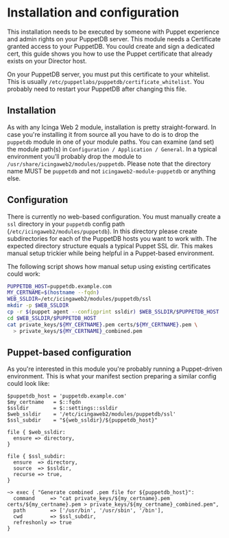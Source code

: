 Installation and configuration
==============================

This installation needs to be executed by someone with Puppet experience and
admin rights on your PuppetDB server. This module needs a Certificate granted
access to your PuppetDB. You could create and sign a dedicated cert, this guide
shows you how to use the Puppet certificate that already exists on your Director
host.

On your PuppetDB server, you must put this certificate to your whitelist. This
is usually `/etc/puppetlabs/puppetdb/certificate_whitelist`. You probably need
to restart your PuppetDB after changing this file.


Installation
------------

As with any Icinga Web 2 module, installation is pretty straight-forward. In
case you're installing it from source all you have to do is to drop the `puppetdb`
module in one of your module paths. You can examine (and set) the module path(s)
in `Configuration / Application / General`. In a typical environment you'll probably
drop the module to `/usr/share/icingaweb2/modules/puppetdb`. Please note that the
directory name MUST be `puppetdb` and not `icingaweb2-module-puppetdb` or anything
else.


Configuration
-------------

There is currently no web-based configuration. You must manually create a `ssl`
directory in your `puppetdb` config path (`/etc/icingaweb2/modules/puppetdb`).
In this directory please create subdirectories for each of the PuppetDB hosts
you want to work with. The expected directory structure equals a typical Puppet
SSL dir. This makes manual setup trickier while being helpful in a Puppet-based
environment.

The following script shows how manual setup using existing certificates could
work:

```sh
PUPPETDB_HOST=puppetdb.example.com
MY_CERTNAME=$(hostname --fqdn)
WEB_SSLDIR=/etc/icingaweb2/modules/puppetdb/ssl
mkdir -p $WEB_SSLDIR
cp -r $(puppet agent --configprint ssldir) $WEB_SSLDIR/$PUPPETDB_HOST
cd $WEB_SSLDIR/$PUPPETDB_HOST
cat private_keys/${MY_CERTNAME}.pem certs/${MY_CERTNAME}.pem \
  > private_keys/${MY_CERTNAME}_combined.pem
```


Puppet-based configuration
--------------------------

As you're interested in this module you're probably running a Puppet-driven
environment. This is what your manifest section preparing a similar config
could look like:

```puppet
$puppetdb_host = 'puppetdb.example.com'
$my_certname   = $::fqdn
$ssldir        = $::settings::ssldir
$web_ssldir    = '/etc/icingaweb2/modules/puppetdb/ssl'
$ssl_subdir    = "${web_ssldir}/${puppetdb_host}"

file { $web_ssldir:
  ensure => directory,
}

file { $ssl_subdir:
  ensure  => directory,
  source  => $ssldir,
  recurse => true,
}

~> exec { "Generate combined .pem file for ${puppetdb_host}":
  command     => "cat private_keys/${my_certname}.pem certs/${my_certname}.pem > private_keys/${my_certname}_combined.pem",
  path        => ['/usr/bin', '/usr/sbin', '/bin'],
  cwd         => $ssl_subdir,
  refreshonly => true
}
```
